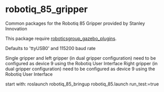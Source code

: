 # robotiq_85_gripper
Common packages for the Robotiq 85 Gripper provided by Stanley Innovation

This package require [roboticsgroup_gazebo_plugins](https://github.com/roboticsgroup/roboticsgroup_gazebo_plugins.git).

Defaults to 'ttyUSB0' and 115200 baud rate

Single gripper and left gripper (in dual gripper configuration) need to be configured as device 9 using the Robotiq User Interface
Right gripper (in dual gripper configuration) need to be configured as device 9 using the Robotiq User Interface


start with:
roslaunch robotiq_85_bringup robotiq_85.launch run_test:=true

